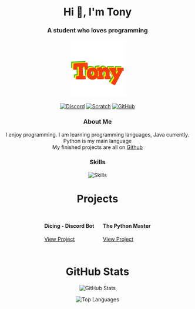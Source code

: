 <!-- Header Section -->
<h1 align="center">Hi 👋, I'm Tony</h1>
<h3 align="center">A student who loves programming</h3>

<!-- Profile Image -->
<p align="center">
  <img src="https://github.com/Tony14261/Tony14261/blob/main/Tony%20Logo.png" alt="Profile Image" width="150" />
</p>

<!-- Social Links -->
<p align="center">
  <a href="" target="blank"><img align="center" src="https://img.shields.io/badge/-Discord-blue?style=for-the-badge&logo=discord&logoColor=white" alt="Discord" /></a>
  <a href="https://scratch.mit.edu/users/Scratch_Tony_14261" target="blank"><img align="center" src="https://img.shields.io/badge/-Scratch-orange?style=for-the-badge&logo=scratch&logoColor=white" alt="Scratch" /></a>
  <a href="https://github.com/Tony14261" target="blank"><img align="center" src="https://img.shields.io/badge/-GitHub-black?style=for-the-badge&logo=github&logoColor=white" alt="GitHub" /></a>
</p>

<!-- About Section -->
<h3 align="center">About Me</h3>
<p align="center">
  I enjoy programming. I am learning programming languages, Java currently. Python is my main language<br>
  My finished projects are all on <a href="https://github.com/Tony14261?tab=repositories">Github</a>
</p>

<!-- Skills Section -->
<h3 align="center">Skills</h3>
<!--
<p align="center">
  <img src="https://img.shields.io/badge/-HTML5-E34F26?style=for-the-badge&logo=html5&logoColor=white" alt="HTML5" />
  <img src="https://img.shields.io/badge/-CSS3-1572B6?style=for-the-badge&logo=css3&logoColor=white" alt="CSS3" />
  <img src="https://img.shields.io/badge/-JavaScript-F7DF1E?style=for-the-badge&logo=javascript&logoColor=black" alt="JavaScript" />
  <img src="https://img.shields.io/badge/-React-61DAFB?style=for-the-badge&logo=react&logoColor=black" alt="React" />
  <img src="https://img.shields.io/badge/-Node.js-339933?style=for-the-badge&logo=node.js&logoColor=white" alt="Node.js" />
</p>
-->
<p align="center">
  <img src="https://skillicons.dev/icons?i=py" alt="Skills"/>
</p>
<!-- Projects Section -->
<h1 align="center">Projects</h1>
<div align="center">
  <!-- Project 1 -->
  <div style="display: inline-block; margin: 10px; text-align: left;">
    <h4>Dicing - Discord Bot</h4>
    <p> <a href="https://github.com/Tony14261/Dicing" target="blank">View Project</a></p>
  </div>
  <!-- Project 2 -->
  <div style="display: inline-block; margin: 10px; text-align: left;">
    <h4>The Python Master</h4>
    <p> <a href="https://github.com/Tony14261/ThePythonMaster" target="blank">View Project</a></p>
  </div>
</div>

<!-- GitHub Stats Section -->
<h1 align="center">GitHub Stats</h1>
<p align="center">
  <img src="https://github-readme-stats.vercel.app/api?username=Tony14261&show_icons=true&theme=radical" alt="GitHub Stats" />
<p align="center">
  <img src="https://github-readme-stats.vercel.app/api/top-langs?username=Tony14261&layout=compact&theme=radical" alt="Top Languages" />
</p>

<!-- Footer Section
<h3 align="center">Connect with me</h3>
<p align="center">
  <a href="mailto:your-email@example.com" target="blank"><img align="center" src="https://img.shields.io/badge/-Email-D14836?style=for-the-badge&logo=gmail&logoColor=white" alt="Email" /></a>
</p>
-->
